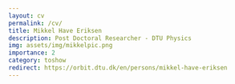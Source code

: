 ```yaml
---
layout: cv
permalink: /cv/
title: Mikkel Have Eriksen
description: Post Doctoral Researcher - DTU Physics
img: assets/img/mikkelpic.png
importance: 2
category: toshow
redirect: https://orbit.dtu.dk/en/persons/mikkel-have-eriksen
---
```


